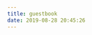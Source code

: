 ```yaml
---
title: guestbook
date: 2019-08-28 20:45:26
---
```


<div class="ds-recent-visitors" data-num-items="28" data-avatar-size="42" id="ds-recent-visitors"></div>